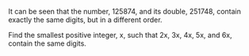 It can be seen that the number, 125874, and its double, 251748,
contain exactly the same digits, but in a different order.

Find the smallest positive integer, x, such that 2x, 3x, 4x, 5x, and 6x,
contain the same digits.
